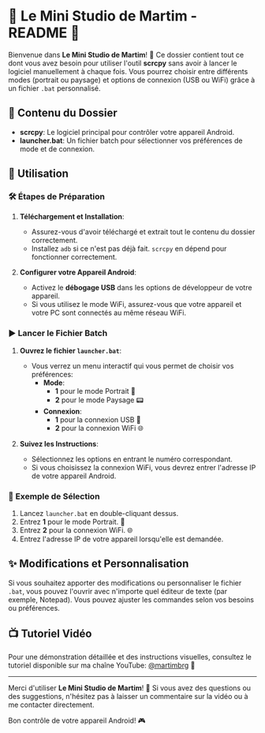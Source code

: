 # 📸 Le Mini Studio de Martim - README 📸

Bienvenue dans **Le Mini Studio de Martim**! 🎉 Ce dossier contient tout ce dont vous avez besoin pour utiliser l'outil **scrcpy** sans avoir à lancer le logiciel manuellement à chaque fois. Vous pourrez choisir entre différents modes (portrait ou paysage) et options de connexion (USB ou WiFi) grâce à un fichier `.bat` personnalisé.

## 📁 Contenu du Dossier

- **scrcpy**: Le logiciel principal pour contrôler votre appareil Android.
- **launcher.bat**: Un fichier batch pour sélectionner vos préférences de mode et de connexion.

## 🔧 Utilisation

### 🛠️ Étapes de Préparation

1. **Téléchargement et Installation**:
   - Assurez-vous d'avoir téléchargé et extrait tout le contenu du dossier correctement.
   - Installez `adb` si ce n'est pas déjà fait. `scrcpy` en dépend pour fonctionner correctement.

2. **Configurer votre Appareil Android**:
   - Activez le **débogage USB** dans les options de développeur de votre appareil.
   - Si vous utilisez le mode WiFi, assurez-vous que votre appareil et votre PC sont connectés au même réseau WiFi.

### ▶️ Lancer le Fichier Batch

1. **Ouvrez le fichier `launcher.bat`**:
   - Vous verrez un menu interactif qui vous permet de choisir vos préférences:
     - **Mode**:
       - **1** pour le mode Portrait 📱
       - **2** pour le mode Paysage 📟
     - **Connexion**:
       - **1** pour la connexion USB 🔌
       - **2** pour la connexion WiFi 🌐

2. **Suivez les Instructions**:
   - Sélectionnez les options en entrant le numéro correspondant.
   - Si vous choisissez la connexion WiFi, vous devrez entrer l'adresse IP de votre appareil Android.

### 📝 Exemple de Sélection

1. Lancez `launcher.bat` en double-cliquant dessus.
2. Entrez **1** pour le mode Portrait. 📱
3. Entrez **2** pour la connexion WiFi. 🌐
4. Entrez l'adresse IP de votre appareil lorsqu'elle est demandée.

## ✨ Modifications et Personnalisation

Si vous souhaitez apporter des modifications ou personnaliser le fichier `.bat`, vous pouvez l'ouvrir avec n'importe quel éditeur de texte (par exemple, Notepad). Vous pouvez ajuster les commandes selon vos besoins ou préférences.

## 📺 Tutoriel Vidéo

Pour une démonstration détaillée et des instructions visuelles, consultez le tutoriel disponible sur ma chaîne YouTube: [@martimbrg](https://www.youtube.com/@martimbrg) 🎥

---

Merci d'utiliser **Le Mini Studio de Martim**! 🙌 Si vous avez des questions ou des suggestions, n'hésitez pas à laisser un commentaire sur la vidéo ou à me contacter directement.

Bon contrôle de votre appareil Android! 🎮
